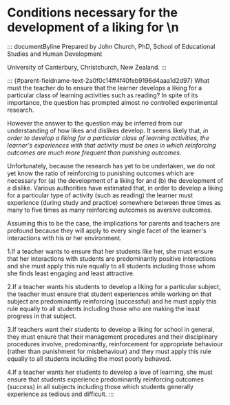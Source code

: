 # Conditions necessary for the development of a liking for \n

::: documentByline
Prepared by John Church, PhD, School of Educational Studies and Human
Development

University of Canterbury, Christchurch, New Zealand.
:::

::: {#parent-fieldname-text-2a0f0c14ff4f40feb9196d4aaa1d2d97}
What must the teacher do to ensure that the learner develops a liking
for a particular class of learning activities such as reading? In spite
of its importance, the question has prompted almost no controlled
experimental research.

However the answer to the question may be inferred from our
understanding of how likes and dislikes develop. It seems likely that,
*in order to develop a liking* *for a particular class of learning
activities, the learner's experiences with that activity must be ones in
which reinforcing outcomes are much more frequent than punishing
outcomes*.

Unfortunately, because the research has yet to be undertaken, we do not
yet know the ratio of reinforcing to punishing outcomes which are
necessary for (a) the development of a liking for and (b) the
development of a dislike. Various authorities have estimated that, in
order to develop a liking for a particular type of activity (such as
reading) the learner must experience (during study and practice)
somewhere between three times as many to five times as many reinforcing
outcomes as aversive outcomes.

Assuming this to be the case, the implications for parents and teachers
are profound because they will apply to every single facet of the
learner's interactions with his or her environment.

1.If a teacher wants to ensure that her students like her, she must
ensure that her interactions with students are predominantly positive
interactions and she must apply this rule equally to all students
including those whom she finds least engaging and least attractive.

2.If a teacher wants his students to develop a liking for a particular
subject, the teacher must ensure that student experiences while working
on that subject are predominantly reinforcing (successful) and he must
apply this rule equally to all students including those who are making
the least progress in that subject.

3.If teachers want their students to develop a liking for school in
general, they must ensure that their management procedures and their
disciplinary procedures involve, predominantly, reinforcement for
appropriate behaviour (rather than punishment for misbehaviour) and they
must apply this rule equally to all students including the most poorly
behaved.

4.If a teacher wants her students to develop a love of learning, she
must ensure that students experience predominantly reinforcing outcomes
(success) in all subjects including those which students generally
experience as tedious and difficult.
:::
